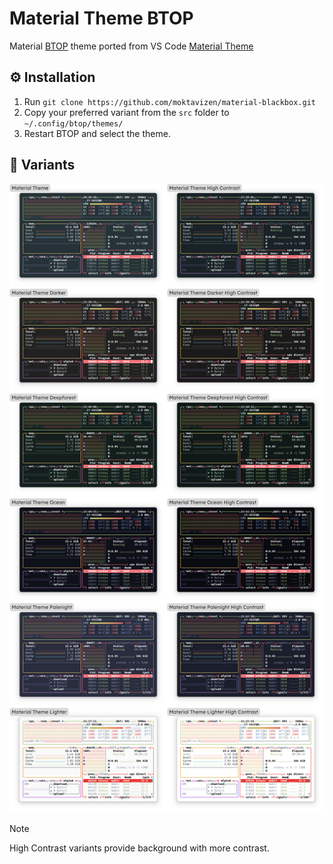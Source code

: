 # Material Theme BTOP

Material [BTOP](https://github.com/aristocratos/btop) theme ported from VS Code [Material Theme](https://github.com/material-theme/vsc-material-theme)

## ⚙️ Installation

1. Run `git clone https://github.com/moktavizen/material-blackbox.git`
2. Copy your preferred variant from the `src` folder to `~/.config/btop/themes/`
3. Restart BTOP and select the theme.

## 🎨 Variants

![material darker](./images/btop-themes-preview.webp)

> [!NOTE]
> High Contrast variants provide background with more contrast.
